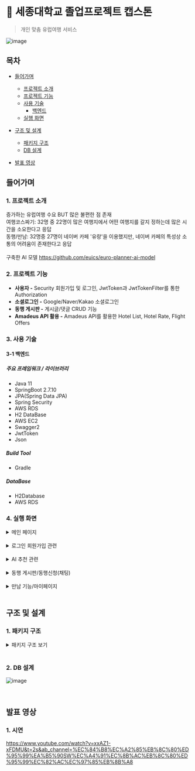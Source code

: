 # :paperclip: 세종대학교 졸업프로젝트 캡스톤
> 개인 맞춤 유럽여행 서비스

![image](https://github.com/euics/euro-planner/assets/103410386/9ba79666-20fe-4dfe-af80-975981ff371c)

## 목차
- [들어가며](#들어가며)
  - [프로젝트 소개](#1-프로젝트-소개)    
  - [프로젝트 기능](#2-프로젝트-기능)    
  - [사용 기술](#3-사용-기술)   
     - [백엔드](#3-1-백엔드)
  - [실행 화면](#4-실행-화면)   


- [구조 및 설계](#구조-및-설계)
  - [패키지 구조](#1-패키지-구조)
  - [DB 설계](#2-db-설계)

- [발표 영상](#발표-영상)

## 들어가며
### 1. 프로젝트 소개

증가하는 유럽여행 수요 BUT 많은 불편한 점 존재
<br>
여행코스짜기: 32명 중 22명이 많은 여행지에서 어떤 여행지를 갈지 정하는데 많은 시간을 소요한다고 응답
<br>
동행/만남: 32명중 27명이 네이버 카페 '유랑'을 이용했지만, 네이버 카페의 특성상 소통의 어려움이 존재한다고 응답
<br><br>
구축한 AI 모델
https://github.com/euics/euro-planner-ai-model

### 2. 프로젝트 기능

- **사용자 -** Security 회원가입 및 로그인, JwtToken과 JwtTokenFilter를 통한 Authorization
- **소셜로그인 -** Google/Naver/Kakao 소셜로그인
- **동행 게시판 -** 게시글/댓글 CRUD 기능
- **Amadeus API 활용 -** Amadeus API를 활용한 Hotel List, Hotel Rate, Flight Offers

### 3. 사용 기술

#### 3-1 백엔드

##### 주요 프레임워크 / 라이브러리
- Java 11
- SpringBoot 2.7.10
- JPA(Spring Data JPA)
- Spring Security
- AWS RDS
- H2 DataBase
- AWS EC2
- Swagger2
- JwtToken
- Json

##### Build Tool
- Gradle

##### DataBase
- H2Database
- AWS RDS

### 4. 실행 화면
  <details>
    <summary>메인 페이지</summary>   
       
    
  **1. 서비스 메인화면**   
  ![image](https://github.com/euics/euro-planner/assets/103410386/27af9178-26cf-4515-96ac-fa8379f4f04e)
  <br>
  1. 동행버튼을 통해 여행메이트를 찾을 수 있도록 구현
  2. AI 경로 추천을 통해 내 취향의 여행지 추천받도록 구현
  3. 만남버튼을 통해 주변 여행객들과의 채팅 기능 구현
     
  </details>
  <br/>   


  <details>
    <summary>로그인 회원가입 관련</summary>   
       
    
  **1. 회원가입/로그인 항목**   
  ![image](https://github.com/euics/euro-planner/assets/103410386/af69852e-9827-47ac-8069-42d506d16738)
  <br>
  로그인/회원가입 시 성별과 생년월일을 입력받아 비슷한 사람과의 동행/만남 필터링에 용이

  **2. 로그인**   
  ![image](https://github.com/euics/euro-planner/assets/103410386/4618e7a5-36c6-4e40-baa5-7d5e5c7bb762)
     
  </details>
  <br/>   
  
 
  
   <details>
    <summary>AI 추천 관련</summary>   
       
  **1. 국가/여행 일수 선택**   
  ![image](https://github.com/euics/euro-planner/assets/103410386/d86e916e-ee39-4cb0-b5e3-17d6a592a67c)
  <br>
  
  **2. 테마 선택**   
  ![image](https://github.com/euics/euro-planner/assets/103410386/ae03ad22-fa64-4e1d-88cc-a09700a7ddf9)
  <br>
  
  **3. 선호 여행지 선택**   
  ![image](https://github.com/euics/euro-planner/assets/103410386/52e9e9c1-ca9e-4f2b-affd-636f42ff5a3c)
  <br>

  **4. 여행 코스 선택**   
  ![image](https://github.com/euics/euro-planner/assets/103410386/b058467b-820d-44be-9bb4-8130fdbfdc9b)
  <br>
  
  **5. 지도 화면**   
  ![image](https://github.com/euics/euro-planner/assets/103410386/0a304304-9258-4b55-b134-fbe6dd83e732)
  <br>
  1. 음식점을 누르면 주변의 음식점 마커와 정보창 생성
  2. 내 관광지를 눌러서 정보 확인 가능
  3. 출발지와 도착지를 인기공항으로 설정
  4. 출발지와 도착지를 선택 후 구글맵 API를 활용한 최단경로 확인
  
  </details>
  <br/>   
 
   <details>
    <summary>동행 게시판/동행신청(채팅)</summary>   
       
  **1. 마이페이지 목록**   
  ![image](https://github.com/euics/euro-planner/assets/103410386/f43cd657-1f65-4f63-b4dd-47c5b1214d5f)
  <br>
  1. 동행버튼을 누르면 게시판 화면 이동
  2. 세부 메뉴바를 통해 원하는 사람 필터링 가능
  3. 신청을 누르면 채팅화면으로 이동
           
  </details>
  <br/>
  
  <details>
    <summary>만남 기능/마이페이지</summary>   
       
  **1. 만남 기능/마이페이지**   
  ![image](https://github.com/euics/euro-planner/assets/103410386/e28e69de-602f-4990-9429-cd09b1329885)
  <br>
  1. 내 주변의 여행객 위치 확인
  2. 그 사람의 성향과 여행지를 확인 가능
  3. 채팅하기 버튼을 통해 채팅 가능
  4. 마이페이지에서 내 여행지 확인 가능
   
  </details>
  <br/>
   
## 구조 및 설계   
   
### 1. 패키지 구조
   
<details>
  
<summary>패키지 구조 보기</summary>   
 

```
📦src
 ┣ 📂main
 ┃ ┣ 📂java
 ┃ ┃ ┗ 📂sejong
 ┃ ┃ ┃ ┗ 📂europlanner
 ┃ ┃ ┃ ┃ ┗ 📂component
 ┃ ┃ ┃ ┃ ┃ ┣ 📜SecurityConfig.java
 ┃ ┃ ┃ ┃ ┃ ┣ 📜SwaggerConfig.java
 ┃ ┃ ┃ ┃ ┃ ┣ 📜CorsConfig.java
 ┃ ┃ ┃ ┃ ┃ ┣ 📜JwtTokenProvider.java
 ┃ ┃ ┃ ┃ ┃ ┗ 📜JwtTokenFilter.java
 ┃ ┃ ┃ ┃ ┃ ┣ 📂controller
 ┃ ┃ ┃ ┃ ┃ ┃ ┣ 📜AmadeusController.java
 ┃ ┃ ┃ ┃ ┃ ┃ ┣ 📜BoardController.java
 ┃ ┃ ┃ ┃ ┃ ┃ ┣ 📜CommentsController.java
 ┃ ┃ ┃ ┃ ┃ ┃ ┣ 📜GoogleController.java
 ┃ ┃ ┃ ┃ ┃ ┃ ┣ 📜KakaoController.java
 ┃ ┃ ┃ ┃ ┃ ┃ ┣ 📜NaverController.java
 ┃ ┃ ┃ ┃ ┃ ┃ ┗ 📜UserControler.java
 ┃ ┃ ┃ ┃ ┃ ┣ 📂dto
 ┃ ┃ ┃ ┃ ┃ ┃ ┣ 📜BoardDto.java
 ┃ ┃ ┃ ┃ ┃ ┃ ┣ 📜CommnetsDto.java
 ┃ ┃ ┃ ┃ ┃ ┃ ┣ 📜FilghtOfferDto.java
 ┃ ┃ ┃ ┃ ┃ ┃ ┣ 📜HotelListDto.java
 ┃ ┃ ┃ ┃ ┃ ┃ ┣ 📜HotelRateDto.java
 ┃ ┃ ┃ ┃ ┃ ┃ ┗ 📜UserDto.java
 ┃ ┃ ┃ ┃ ┃ ┣ 📂entity
 ┃ ┃ ┃ ┃ ┃ ┃ ┣ 📜BoardEntity.java
 ┃ ┃ ┃ ┃ ┃ ┃ ┣ 📜CommentsEntity.java
 ┃ ┃ ┃ ┃ ┃ ┃ ┣ 📜CountryEntity.java
 ┃ ┃ ┃ ┃ ┃ ┃ ┗ 📜UserEntity.java
 ┃ ┃ ┃ ┃ ┃ ┣ 📂enumtype
 ┃ ┃ ┃ ┃ ┃ ┃ ┗ 📜Gender.java
 ┃ ┃ ┃ ┃ ┃ ┣ 📂exception
 ┃ ┃ ┃ ┃ ┃ ┃ ┣ 📂customexception
 ┃ ┃ ┃ ┃ ┃ ┃ ┃ ┣ 📜BadRequestException.java
 ┃ ┃ ┃ ┃ ┃ ┃ ┃ ┣ 📜BoardNotFoundException.java
 ┃ ┃ ┃ ┃ ┃ ┃ ┃ ┣ 📜CommentsNotFoundException.java
 ┃ ┃ ┃ ┃ ┃ ┃ ┃ ┣ 📜UsernameExistException.java
 ┃ ┃ ┃ ┃ ┃ ┃ ┃ ┗ 📜UserNotFoundException.java
 ┃ ┃ ┃ ┃ ┃ ┃ ┗ 📜CustomizedResponseEntityExceptionHandler.java
 ┃ ┃ ┃ ┃ ┃ ┣ 📂global
 ┃ ┃ ┃ ┃ ┃ ┃ ┣ 📜BaseEntity.java
 ┃ ┃ ┃ ┃ ┃ ┃ ┗ 📜BaseTimeEntity.java
 ┃ ┃ ┃ ┃ ┃ ┣ 📂repository
 ┃ ┃ ┃ ┃ ┃ ┃ ┣ 📜BoardRepository.interface
 ┃ ┃ ┃ ┃ ┃ ┃ ┣ 📜CommentsRepository.interface
 ┃ ┃ ┃ ┃ ┃ ┃ ┣ 📜CountryRepository.interface
 ┃ ┃ ┃ ┃ ┃ ┃ ┗ 📜UserRepository.interface
 ┃ ┃ ┃ ┃ ┃ ┣ 📂service
 ┃ ┃ ┃ ┃ ┃ ┃ ┣ 📂serviceImpl
 ┃ ┃ ┃ ┃ ┃ ┃ ┃ ┣ 📜AmadeusServiceImpl.java
 ┃ ┃ ┃ ┃ ┃ ┃ ┃ ┣ 📜BoardServiceImpl.java
 ┃ ┃ ┃ ┃ ┃ ┃ ┃ ┣ 📜CommentsServiceImpl.java
 ┃ ┃ ┃ ┃ ┃ ┃ ┃ ┣ 📜GoogleServiceImpl.java
 ┃ ┃ ┃ ┃ ┃ ┃ ┃ ┣ 📜KakaoServiceImpl.java
 ┃ ┃ ┃ ┃ ┃ ┃ ┃ ┣ 📜NaverServiceImpl.java
 ┃ ┃ ┃ ┃ ┃ ┃ ┃ ┗ 📜UserServiceImpl.java
 ┃ ┃ ┃ ┃ ┃ ┃ ┣ 📂serviceinterface
 ┃ ┃ ┃ ┃ ┃ ┃ ┃ ┣ 📜AmadeusService.interface
 ┃ ┃ ┃ ┃ ┃ ┃ ┃ ┣ 📜BoardService.interface
 ┃ ┃ ┃ ┃ ┃ ┃ ┃ ┣ 📜CommentsService.interface
 ┃ ┃ ┃ ┃ ┃ ┃ ┃ ┣ 📜GoogleService.interface
 ┃ ┃ ┃ ┃ ┃ ┃ ┃ ┣ 📜KakaoService.interface
 ┃ ┃ ┃ ┃ ┃ ┃ ┃ ┣ 📜NaverService.interface
 ┃ ┃ ┃ ┃ ┃ ┃ ┃ ┗ 📜UserService.interface
 ┃ ┃ ┃ ┃ ┃ ┣ 📂vo
 ┃ ┃ ┃ ┃ ┃ ┃ ┣ 📂request
 ┃ ┃ ┃ ┃ ┃ ┃ ┣ ┣ 📂board
 ┃ ┃ ┃ ┃ ┃ ┃ ┃ ┣ ┣ 📜RequestCreateBoard.java
 ┃ ┃ ┃ ┃ ┃ ┃ ┃ ┣ ┗ 📜RequestUpdateBoard.java
 ┃ ┃ ┃ ┃ ┃ ┃ ┣ ┣ 📂comments
 ┃ ┃ ┃ ┃ ┃ ┃ ┃ ┣ ┣ 📜RequestCreateComments.java
 ┃ ┃ ┃ ┃ ┃ ┃ ┃ ┣ ┗ 📜RequestUpdateComments.java
 ┃ ┃ ┃ ┃ ┃ ┃ ┣ ┣ 📂user
 ┃ ┃ ┃ ┃ ┃ ┃ ┃ ┣ ┣ 📜RequestLogin.java
 ┃ ┃ ┃ ┃ ┃ ┃ ┃ ┣ ┗ 📜RequestUser.java
 ┃ ┃ ┃ ┃ ┃ ┃ ┣ 📂response
 ┃ ┃ ┃ ┃ ┃ ┃ ┣ ┣ 📂amadues
 ┃ ┃ ┃ ┃ ┃ ┃ ┃ ┣ ┣ 📜ResponseFlightOffer.java
 ┃ ┃ ┃ ┃ ┃ ┃ ┃ ┣ ┣ 📜ResponseHotelList.java
 ┃ ┃ ┃ ┃ ┃ ┃ ┃ ┣ ┗ 📜ResponseHotelRate.java
 ┃ ┃ ┃ ┃ ┃ ┃ ┣ ┣ 📂board
 ┃ ┃ ┃ ┃ ┃ ┃ ┃ ┣ ┣ 📜ResponseCreateBoard.java
 ┃ ┃ ┃ ┃ ┃ ┃ ┃ ┣ ┣ 📜ResponseDeleteBoard.java
 ┃ ┃ ┃ ┃ ┃ ┃ ┃ ┣ ┗ 📜ResponseGetBoard.java
 ┃ ┃ ┃ ┃ ┃ ┃ ┣ ┣ 📂comments
 ┃ ┃ ┃ ┃ ┃ ┃ ┃ ┣ ┣ 📜ResponseDeleteComments.java
 ┃ ┃ ┃ ┃ ┃ ┃ ┃ ┣ ┗ 📜ResponseGetComments.java
 ┃ ┃ ┃ ┃ ┃ ┃ ┣ ┣ 📂exception
 ┃ ┃ ┃ ┃ ┃ ┃ ┃ ┣ ┗ 📜ExceptionResponse.java
 ┃ ┃ ┃ ┃ ┃ ┃ ┣ ┣ 📂user
 ┃ ┃ ┃ ┃ ┃ ┃ ┃ ┣ ┣ 📜ResponseGetUser.java
 ┃ ┃ ┃ ┃ ┃ ┃ ┃ ┣ ┣ 📜ResponseGoogleUser.java
 ┃ ┃ ┃ ┃ ┃ ┃ ┃ ┣ ┣ 📜ResponseKakaoUser.java
 ┃ ┃ ┃ ┃ ┃ ┃ ┃ ┣ ┣ 📜ResponseLogin.java
 ┃ ┃ ┃ ┃ ┃ ┃ ┃ ┣ ┣ 📜ResponseNaverUser.java
 ┃ ┃ ┃ ┃ ┃ ┃ ┃ ┣ ┗ 📜ResponseUser.java
 ```
  
 </details>   
 <br/>    
   
     
 ### 2. DB 설계

![image](https://github.com/euics/euro-planner/assets/103410386/56016ada-167e-41cf-8983-4d74cce4e955)
   
<br/>

## 발표 영상
### 1. 시연
https://www.youtube.com/watch?v=xxAZ1-xFDMU&t=2s&ab_channel=%EC%84%B8%EC%A2%85%EB%8C%80%ED%95%99%EA%B5%90SW%EC%A4%91%EC%8B%AC%EB%8C%80%ED%95%99%EC%82%AC%EC%97%85%EB%8B%A8
